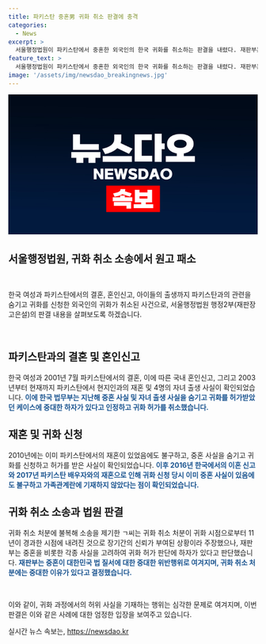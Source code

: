 ```yaml
---
title: 파키스탄 중혼男 귀화 취소 판결에 충격
categories:
  - News
excerpt: >
  서울행정법원이 파키스탄에서 중혼한 외국인의 한국 귀화를 취소하는 판결을 내렸다. 재판부는 귀화 허가 취소의 이유로 중혼 사실을 숨겼으며 중혼으로부터 나온 자녀들을 감춘 사실을 거론했다. 원고는 중혼 사실을 숨긴 채 귀화를 신청하였고, 귀화를 허가받은 이후에도 중혼 관계를 유지하고 있는 것으로 밝혀졌다. 이에 재판부는 귀화 허가 판단에 하자가 있다고 판단하였다.
feature_text: >
  서울행정법원이 파키스탄에서 중혼한 외국인의 한국 귀화를 취소하는 판결을 내렸다. 재판부는 귀화 허가 취소의 이유로 중혼 사실을 숨겼으며 중혼으로부터 나온 자녀들을 감춘 사실을 거론했다. 원고는 중혼 사실을 숨긴 채 귀화를 신청하였고, 귀화를 허가받은 이후에도 중혼 관계를 유지하고 있는 것으로 밝혀졌다. 이에 재판부는 귀화 허가 판단에 하자가 있다고 판단하였다.
image: '/assets/img/newsdao_breakingnews.jpg'
---
```


<p><img src="/assets/img/newsdao_breakingnews.jpg" alt="pcversion 속보" /></p>

<h2 data-ke-size="size26">서울행정법원, 귀화 취소 소송에서 원고 패소</h2>

<p data-ke-size="size16">&nbsp;</p>

<p>한국 여성과 파키스탄에서의 결혼, 혼인신고, 아이들의 출생까지 파키스탄과의 관련을 숨기고 귀화를 신청한 외국인의 귀화가 취소된 사건으로, 서울행정법원 행정2부(재판장 고은설)의 판결 내용을 살펴보도록 하겠습니다.</p>

<p data-ke-size="size16">&nbsp;</p>

<h2 data-ke-size="size24">파키스탄과의 결혼 및 혼인신고</h2>

<p>한국 여성과 2001년 7월 파키스탄에서의 결혼, 이에 따른 국내 혼인신고, 그리고 2003년부터 현재까지 파키스탄에서 현지인과의 재혼 및 4명의 자녀 출생 사실이 확인되었습니다.
<b><span style="color: #1a5490;">이에 한국 법무부는 지난해 중혼 사실 및 자녀 출생 사실을 숨기고 귀화를 허가받았던 케이스에 중대한 하자가 있다고 인정하고 귀화 허가를 취소했습니다.</span></b></p>

<h2 data-ke-size="size24">재혼 및 귀화 신청</h2>

<p>2010년에는 이미 파키스탄에서의 재혼이 있었음에도 불구하고, 중혼 사실을 숨기고 귀화를 신청하고 허가를 받은 사실이 확인되었습니다.
<b><span style="color: #1a5490;">이후 2016년 한국에서의 이혼 신고와 2017년 파키스탄 배우자와의 재혼으로 인해 귀화 신청 당시 이미 중혼 사실이 있음에도 불구하고 가족관계란에 기재하지 않았다는 점이 확인되었습니다.</span></b></p>

<h2 data-ke-size="size24">귀화 취소 소송과 법원 판결</h2>

<p>귀화 취소 처분에 불복해 소송을 제기한 ㄱ씨는 귀화 취소 처분이 귀화 시점으로부터 11년이 경과한 시점에 내려진 것으로 장기간의 신뢰가 부여된 상황이라 주장했으나, 재판부는 중혼을 비롯한 각종 사실을 고려하여 귀화 허가 판단에 하자가 있다고 판단했습니다.
<b><span style="color: #1a5490;">재판부는 중혼이 대한민국 법 질서에 대한 중대한 위반행위로 여겨지며, 귀화 취소 처분에는 중대한 이유가 있다고 결정했습니다.</span></b></p>

<p data-ke-size="size16">&nbsp;</p>

<p>이와 같이, 귀화 과정에서의 허위 사실을 기재하는 행위는 심각한 문제로 여겨지며, 이번 판결은 이와 같은 사례에 대한 엄정한 입장을 보여주고 있습니다.</p>
실시간 뉴스 속보는, <a href="https://newsdao.kr" rel="dofollow">https://newsdao.kr</a>


